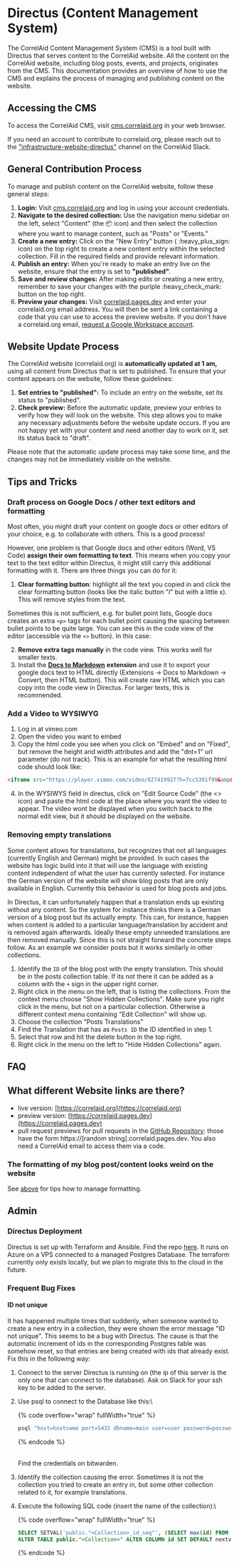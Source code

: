 # Directus (Content Management System)

The CorrelAid Content Management System (CMS) is a tool built with Directus that serves content to the CorrelAid website. All the content on the CorrelAid website, including blog posts, events, and projects, originates from the CMS. This documentation provides an overview of how to use the CMS and explains the process of managing and publishing content on the website.

## **Accessing the CMS**

To access the CorrelAid CMS, visit [cms.correlaid.org](https://cms.correlaid.org) in your web browser.

If you need an account to contribute to correlaid.org, please reach out to the ["infrastructure-website-directus"](https://correlaid.slack.com/archives/C04DDHV6LUQ) channel on the CorrelAid Slack.

## **General Contribution Process**

To manage and publish content on the CorrelAid website, follow these general steps:

1. **Login:** Visit [cms.correlaid.org](https://cms.correlaid.org) and log in using your account credentials.
2. **Navigate to the desired collection:** Use the navigation menu sidebar on the left, select "Content" (the :package: icon) and then select the collection where you want to manage content, such as "Posts" or "Events."&#x20;
3. **Create a new entry:** Click on the "New Entry" button ( :heavy\_plus\_sign: icon) on the top right to create a new content entry within the selected collection. Fill in the required fields and provide relevant information.
4. **Publish an entry:** When you're ready to make an entry live on the website, ensure that the entry is set to **"published"**.
5. **Save and review changes:** After making edits or creating a new entry, remember to save your changes with the purlple :heavy\_check\_mark: button on the top right.
6. **Preview your changes:** Visit [correlaid.pages.dev](https://correlaid.pages.dev) and enter your correlaid.org email address. You will then be sent a link containing a code that you can use to access the preview website. If you don't have a correlaid.org email, [request a Google Workspace account](google-workspace.md#request-an-account).

## **Website Update Process**

The CorrelAid website (correlaid.org) is **automatically updated at 1 am,** using all content from Directus that is set to published. To ensure that your content appears on the website, follow these guidelines:

1. **Set entries to "published":** To include an entry on the website, set its status to "published".
2. **Check preview:** Before the automatic update, preview your entries to verify how they will look on the website. This step allows you to make any necessary adjustments before the website update occurs. If you are not happy yet with your content and need another day to work on it, set its status back to "draft".

Please note that the automatic update process may take some time, and the changes may not be immediately visible on the website.



## Tips and Tricks

### Draft process on Google Docs / other text editors and formatting <a href="#draft-process-formatting" id="draft-process-formatting"></a>

Most often, you might draft your content on google docs or other editors of your choice, e.g. to collaborate with others. This is a good process!

However, one problem is that Google docs and other editors (Word, VS Code) **assign their own formatting to text**. This means when you copy your text to the text editor within Directus, it might still carry this additional formatting with it. There are three things you can do for it:

1. **Clear formatting button**: highlight all the text you copied in and click the clear formatting button (looks like the italic button "_I_" but with a little x). This will remove styles from the text.

Sometimes this is not sufficient, e.g. for bullet point lists, Google docs creates an extra `<p>` tags for each bullet point causing the spacing between bullet points to be quite large. You can see this in the code view of the editor (accessible via the `<>` button). In this case:

2. **Remove extra tags manually** in the code view. This works well for smaller texts.
3. Install the [**Docs to Markdown**](https://workspace.google.com/marketplace/app/docs\_to\_markdown/700168918607) **extension** and use it to export your google docs text to HTML directly (Extensions -> Docs to Markdown -> Convert, then HTML button). This will create raw HTML which you can copy into the code view in Directus. For larger texts, this is recommended.

### Add a Video to WYSIWYG

1. Log in at vimeo.com
2. Open the video you want to embed
3. Copy the html code you see when you click on "Embed" and on "Fixed", but remove the height and width attributes and add the "dnt=1" url parameter (do not track). This is an example for what the resulting html code should look like:

```html
<iframe src="https://player.vimeo.com/video/827419927?h=7cc5391f99&amp&dnt=1" frameborder="0" allow="autoplay; fullscreen; picture-in-picture" allowfullscreen="allowfullscreen"></iframe>
```

4. In the WYSIWYS field in directus, click on "Edit Source Code" (the <> icon) and paste the html code at the place where you want the video to appear. The video wont be displayed when you switch back to the normal edit view, but it should be displayed on the website.

### Removing empty translations

Some content allows for translations, but recognizes that not all languages (currently English and German) might be provided. In such cases the website has logic build into it that will use the language with existing content independent of what the user has currently selected. For instance the German version of the website will show blog posts that are only available in English. Currently this behavior is used for blog posts and jobs.

In Directus, it can unfortunately happen that a translation ends up existing without any content. So the system for instance thinks there is a German version of a blog post but its actually empty. This can, for instance, happen when content is added to a particular language/translation by accident and is removed again afterwards. Ideally these empty unneeded translations are then removed manually. Since this is not straight forward the concrete steps follow. As an example we consider posts but it works similarly in other collections.

1. Identify the `ID` of the blog post with the empty translation. This should be in the posts collection table. If its not there it can be added as a column with the `+` sign in the upper right corner.
2. Right click in the menu on the left, that is listing the collections. From the context menu choose "Show Hidden Collections". Make sure you right click in the menu, but not on a particular collection. Otherwise a different context menu containing "Edit Collection" will show up.
3. Choose the collection "Posts Translations"
4. Find the Translation that has as `Posts ID` the ID identified in step 1.
5. Select that row and hit the delete button in the top right.
6. Right click in the menu on the left to "Hide Hidden Collections"  again.

## FAQ

## What different Website links are there?

* live version: [https://correlaid.org](https://correlaid.org)
* preview version: [https://correlaid.pages.dev](https://correlaid.pages.dev)
* pull request previews for pull requests in the [GitHub Repository](https://github.com/CorrelAid/correlaid\_website/): those have the form https://\[random string].correlaid.pages.dev. You also need a CorrelAid email to access them via a code.

### The formatting of my blog post/content looks weird on the website

See [above](directus-content-management-system.md#draft-process-formatting) for tips how to manage formatting.&#x20;

## Admin

### Directus Deployment

Directus is set up with Terraform and Ansible. Find the repo [here](https://github.com/CorrelAid/CorrelIaC). It runs on Azure on a VPS connected to a managed Postgres Database. The terraform currently only exists locally, but we plan to migrate this to the cloud in the future.

### Frequent Bug Fixes

#### ID not unique

It has happened multiple times that suddenly, when someone wanted to create a new entry in a collection, they were shown the error message "ID not unique". This seems to be a bug with Directus. The cause is that the automatic increment of ids in the corresponding Postgres table was somehow reset, so that entries are being created with ids that already exist. Fix this in the following way:

1. Connect to the server Directus is running on (the ip of this server is the only one that can connect to the database). Ask on Slack for your ssh key to be added to the server.
2.  Use psql to connect to the Database like this:\


    {% code overflow="wrap" fullWidth="true" %}
    ```bash
    psql "host=hostname port=5432 dbname=main user=user password=password sslmode=require"
    ```
    {% endcode %}

    \
    Find the credentials on bitwarden.
3. Identify the collection causing the error. Sometimes it is not the collection you tried to create an entry in, but some other collection related to it, for example translations.
4.  Execute the following SQL code (insert the name of the collection):\


    {% code overflow="wrap" fullWidth="true" %}
    ```sql
    SELECT SETVAL('public."<Collection>_id_seq"', (SELECT max(id) FROM public."<Collection>")); 
    ALTER TABLE public."<Collection>" ALTER COLUMN id SET DEFAULT nextval('"<Collection>_id_seq"'::regclass);
    ```
    {% endcode %}

